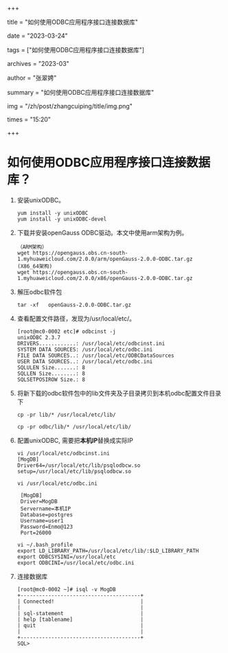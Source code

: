+++

title = "如何使用ODBC应用程序接口连接数据库" 

date = "2023-03-24" 

tags = ["如何使用ODBC应用程序接口连接数据库"] 

archives = "2023-03" 

author = "张翠娉" 

summary = "如何使用ODBC应用程序接口连接数据库"

img = "/zh/post/zhangcuiping/title/img.png" 

times = "15:20"

+++

# 如何使用ODBC应用程序接口连接数据库？

1. 安装unixODBC。

   ```
   yum install -y unixODBC
   yum install -y unixODBC-devel 
   ```

2. 下载并安装openGauss ODBC驱动。本文中使用arm架构为例。

   ```
   （ARM架构）
   wget https://opengauss.obs.cn-south-1.myhuaweicloud.com/2.0.0/arm/openGauss-2.0.0-ODBC.tar.gz
   (X86_64架构)
   wget https://opengauss.obs.cn-south-1.myhuaweicloud.com/2.0.0/x86/openGauss-2.0.0-ODBC.tar.gz 
   ```

3. 解压odbc软件包

   ```
   tar -xf   openGauss-2.0.0-ODBC.tar.gz
   ```

4. 查看配置文件路径，发现为/usr/local/etc/。

   ```
   [root@mc0-0002 etc]# odbcinst -j
   unixODBC 2.3.7
   DRIVERS............: /usr/local/etc/odbcinst.ini
   SYSTEM DATA SOURCES: /usr/local/etc/odbc.ini
   FILE DATA SOURCES..: /usr/local/etc/ODBCDataSources
   USER DATA SOURCES..: /usr/local/etc/odbc.ini
   SQLULEN Size.......: 8
   SQLLEN Size........: 8
   SQLSETPOSIROW Size.: 8
   ```

5. 将新下载的odbc软件包中的lib文件夹及子目录拷贝到本机odbc配置文件目录下

   ```
   cp -pr lib/* /usr/local/etc/lib/
   
   cp -pr odbc/lib/* /usr/local/etc/lib/
   ```

6. 配置unixODBC, 需要把**本机IP**替换成实际IP

   ```
   vi /usr/local/etc/odbcinst.ini
   [MogDB]
   Driver64=/usr/local/etc/lib/psqlodbcw.so
   setup=/usr/local/etc/lib/psqlodbcw.so
   
   vi /usr/local/etc/odbc.ini
   
    [MogDB]
    Driver=MogDB
    Servername=本机IP
    Database=postgres
    Username=user1
    Password=Enmo@123
    Port=26000
    
   vi ~/.bash_profile
   export LD_LIBRARY_PATH=/usr/local/etc/lib/:$LD_LIBRARY_PATH
   export ODBCSYSINI=/usr/local/etc
   export ODBCINI=/usr/local/etc/odbc.ini
   ```

7. 连接数据库

   ```
   [root@mc0-0002 ~]# isql -v MogDB
   +---------------------------------------+
   | Connected!                            |
   |                                       |
   | sql-statement                         |
   | help [tablename]                      |
   | quit                                  |
   |                                       |
   +---------------------------------------+
   SQL> 
   ```

